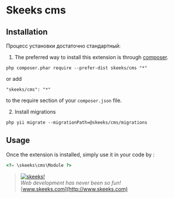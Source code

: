 Skeeks cms
====================

Installation
------------
Процесс установки достаточно стандартный:

1) The preferred way to install this extension is through [composer](http://getcomposer.org/download/).

```
php composer.phar require --prefer-dist skeeks/cms "*"
```

or add

```
"skeeks/cms": "*"
```

to the require section of your `composer.json` file.

2) Install migrations 

```
php yii migrate --migrationPath=@skeeks/cms/migrations
```

Usage
-----

Once the extension is installed, simply use it in your code by  :

```php
<?= \skeeks\cms\Module ?>
```




> [![skeeks!](https://gravatar.com/userimage/74431132/13d04d83218593564422770b616e5622.jpg)](http://www.skeeks.com)  
<i>Web development has never been so fun!</i>  
[www.skeeks.com](http://www.skeeks.com)